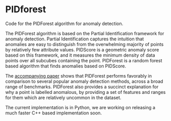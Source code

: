 # PIDforest
Code for the PIDForest algorithm for anomaly detection.

The PIDForest algorithm is based on the Partial Identification framework for anomaly detection. Partial Identification captures the intuition that anomalies are easy to distinguish from the overwhelming majority of points by relatively few attribute values. PIDScore is a geometric anomaly score based on this framework, and it measures the minimum density of data points over all subcubes containing the point. PIDForest is a random forest based algorithm that finds anomalies based on PIDScore. 

The [accompanying paper](https://arxiv.org/abs/1912.03582) shows that PIDForest performs favorably in comparison to several popular anomaly detection methods, across a broad range of benchmarks. PIDForest also provides a succinct explanation for why a point is labelled anomalous, by providing a set of features and ranges for them which are relatively uncommon in the dataset.

The current implementation is in Python, we are working on releasing a much faster C++ based implementation soon.
